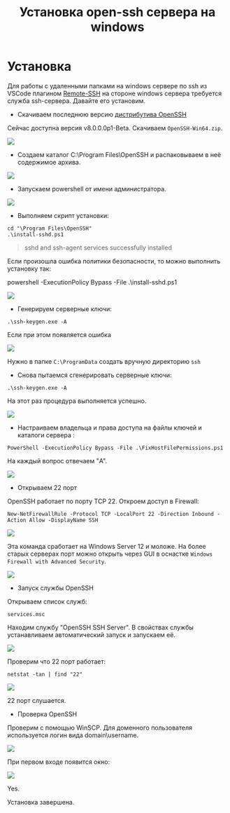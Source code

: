 ﻿---
book: world1c
title: Установка open-ssh сервера на windows
---

# Установка
Для работы с удаленными папками на windows сервере по ssh из VSCode плагином [Remote-SSH](https://github.com/Microsoft/vscode-remote-release) на стороне windows сервера требуется служба ssh-сервера. Давайте его установим.

- Скачиваем последнюю версию [дистрибутива OpenSSH](https://github.com/PowerShell/Win32-OpenSSH/releases)

Сейчас доступна версия v8.0.0.0p1-Beta. Скачиваем `OpenSSH-Win64.zip`.

![](https://lh3.googleusercontent.com/Aqkwx8NzHbuy71nwBWNhM6TrpRLz4eB8MEq6AxVGQC8Fo3xmuidvXm5vH3wVqydzGaUrkQG9Tloy9qr_Gxvl-VUlcMl1RIWyTlo4VLw7cgvs44TRNdsx9UtSVYeSuiX9PNcqIswDKKg=w2400)

- Создаем каталог C:\Program Files\OpenSSH и распаковываем в неё содержимое архива.

![](https://lh3.googleusercontent.com/LkfWMkwRNsdE31HVtB_vnCheVGuA6YTg5G7LSmpbHcLqF3WW3htK9tq2VgS3LeqnPVHl4idt5C_fJljMPu1EGVelJMEJnQ2X3p-H8H-P5SynuFA_MAYjiQiYJSChNonKWtTdZXdf-m0=w2400)

- Запускаем powershell от имени администратора.

![](https://lh3.googleusercontent.com/v5mWGOaF_DI60iCzzYQVVbxhOwioWIjdR3QteckDlOh6J04u7YLulKkwz1DZ6PJECoJBK368XM3wgUZoDvqFd3_ZRVDhk4riKUR5a_IlssbBzQDM4CRnRMQIwdLrYmLSn50_OTqzkvk=w2400)

- Выполняем скрипт установки:

```
cd "\Program Files\OpenSSH"
.\install-sshd.ps1
```

> sshd and ssh-agent services successfully installed 

Если произошла ошибка политики безопасности, то можно выполнить установку так:

powershell -ExecutionPolicy Bypass -File .\install-sshd.ps1

![](https://lh3.googleusercontent.com/0pYe8rH5nAQSTff5-S4V_8qH4q20jZVOfh2iXzwXQeSj_VETMyh5Fugng3yPcuFRp3wS0VkRAQwyOoi8uvKWuVFKAbyok9MRD08cZSQ9fS2s4yargPHU3vjp0oG6aVTRDbJnqdhyWII=w2400)

- Генерируем серверные ключи:

```
.\ssh-keygen.exe -A
```

Если при этом появляется ошибка

![](https://lh3.googleusercontent.com/pi-8wjVYghm3340GIYM2r874q8aV0g1Rfcqpu76S2fO_D_p8NKZSfFdESkU4H9UgzPM00R8bWdC8pdvuRI5stRZs7bcOZMuXJUjQ1VEv3nmCktsHreu5AYhOGEx43lTL4nyRDsUGdvQ=w2400)

Нужно в папке `C:\ProgramData` создать вручную директорию `ssh`

- Снова пытаемся сгенерировать серверные ключи:

```
.\ssh-keygen.exe -A
```

На этот раз процедура выполняется успешно.

![](https://lh3.googleusercontent.com/3CaMCuR08kDuOelVfLFxsWtcBg5n3gguqUqX2-b79lDiwV1-XY0yJMG2UZLsuHo1P-ltz71CWWIj7FAQnhNOeVjQ6jlbITSnenjiaQ98JQk8ZkCjRAhq5_9Hn-Wsih6-nJUYwjFSfjw=w2400)

- Настраиваем владельца и права доступа на файлы ключей и каталоги сервера :

```
PowerShell -ExecutionPolicy Bypass -File .\FixHostFilePermissions.ps1
```
На каждый вопрос отвечаем "A".


![](https://lh3.googleusercontent.com/PFWaQRkcrK0BkRn9ftBJvyT6Ck2dyuzw3SzncNdk_dFC6cWkEeaTFCETHZ8VRFZyZa2k7B4NBclwQGSqEj0k8qRj6spdQqMDel1VuFApgnj_zKNVH13g0vzcugSsv_SvtT_CQfPh5ZI=w2400)

- Открываем 22 порт

OpenSSH работает по порту TCP 22. Откроем доступ в Firewall:

```
New-NetFirewallRule -Protocol TCP -LocalPort 22 -Direction Inbound -Action Allow -DisplayName SSH
```

![](https://lh3.googleusercontent.com/GMIFHo3sFqm2LTeu1G0y-sXZzF9-gVoVdrYK0UVSuRFo4M27mrzRD1IEme_7QYpn-B-XA6MTsAukJTQBGXO7vXkgsQsITM-2pPSZDPBsItyaVvsmi7lu1wlUGIhfMN4B4rCTaTk8Ues=w2400)

Эта команда сработает на Windows Server 12 и моложе. На более старых серверах порт можно открыть через GUI в оснастке `Windows Firewall with Advanced Security`.

![](https://lh3.googleusercontent.com/0_lFoBoT53_m4eMkbbndsWMcLLd3Rf0k3tDnTioqJ7SCUcX21TiMkNFzym1SpubOmeeH8ElVXYldHO0jy5CB52mcN044TEImfpQK4S8xvJ9wJ3FdQR3gTzUn5tyKDOtd3BHW8AW1sCA=w2400)

- Запуск службы OpenSSH

Открываем список служб:

```
services.msc
```

Находим службу "OpenSSH SSH Server". В свойствах службы устанавливаем автоматический запуск и запускаем её.

![](https://lh3.googleusercontent.com/-sjyvvfmhJfs77QZSGOvjdFDKrA5Nfbbhmu7JNeAJHWHo2TB8_iahf9g-yIChk09AHhdxHj45_zqD_n1g0CCRpz-CyFJTL_2bYx3PdQjXtuhNJJkrK5C62NgkZbuakTEHmPch_6ZuqE=w2400)

Проверим что 22 порт работает:

```
netstat -tan | find "22"
```

![](https://lh3.googleusercontent.com/IpQNsUaT6VE0vNdyxKp7BfkW4Pg3Xy0sKcPaRSeResHy_bzoH-HsJXVSxsHaThdgM63ylkJedVOKftxJdo-VDaXZzNcj3GK9Qv-NXFyaVCHlJUwM8izIdJ0zCWGjxSrluV9KwHBy8b4=w2400)

22 порт слушается.

- Проверка OpenSSH

Проверим с помощью WinSCP. Для доменного пользователя используется логин вида domain\username.

![](https://lh3.googleusercontent.com/GiF01ivuuqsR2cMZt-LEYkhM4uufnmA2gHI8WOhVqqg3zBf9FTKHSSG7OPI-3LNt5RiQ3v_celajt6_STMuNtSys_rOu4sTxRIU6dSKpzasnlqn8uPWrid95hJGCGjcZohRR2TN6Sg4=w2400)

При первом входе появится окно:

![](https://lh3.googleusercontent.com/STV6Hz-I7ay_aZNVUpwtWxq5dZkKYA4Wtwu64rxeowiIxAZznLHzyywtNsewRsro5MsnOoMHTRoPKMABykoA8SsRNaMOCqGkFkND9F7TmMuTYW9P7Qlg3p-OQFOnMtusTj0et3a-Cps=w2400)

Yes.

Установка завершена.


